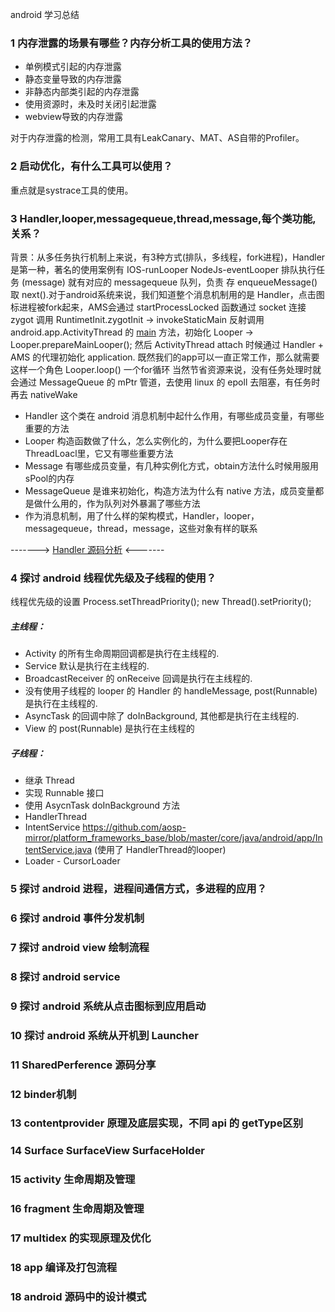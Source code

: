 android 学习总结

### 1 内存泄露的场景有哪些？内存分析工具的使用方法？
- 单例模式引起的内存泄露
- 静态变量导致的内存泄露
- 非静态内部类引起的内存泄露
- 使用资源时，未及时关闭引起泄露
- webview导致的内存泄露


对于内存泄露的检测，常用工具有LeakCanary、MAT、AS自带的Profiler。

### 2 启动优化，有什么工具可以使用？

重点就是systrace工具的使用。


### 3 Handler,looper,messagequeue,thread,message,每个类功能,关系？

背景：从多任务执行机制上来说，有3种方式(排队，多线程，fork进程)，Handler 是第一种，著名的使用案例有 IOS-runLooper 
NodeJs-eventLooper 排队执行任务 (message) 就有对应的 messagequeue 队列，负责 存 enqueueMessage() 取 next().对于android系统来说，我们知道整个消息机制用的是 Handler，点击图标进程被fork起来，AMS会通过 startProcessLocked 函数通过 socket 连接 zygot 调用 RuntimetInit.zygotInit -> invokeStaticMain 反射调用android.app.ActivityThread 的 [main](https://github.com/woaigmz/AndroidStudySummary/blob/master/Android/main.pnghttps://github.com/woaigmz/AndroidStudySummary/blob/master/Android/img/main.png) 方法，初始化 Looper -> Looper.prepareMainLooper(); 然后 ActivityThread attach 时候通过 Handler + AMS 的代理初始化 application. 既然我们的app可以一直正常工作，那么就需要这样一个角色 Looper.loop() 一个for循环 当然节省资源来说，没有任务处理时就会通过 MessageQueue 的 mPtr 管道，去使用 linux 的 epoll 去阻塞，有任务时再去 nativeWake

- Handler 这个类在 android 消息机制中起什么作用，有哪些成员变量，有哪些重要的方法
- Looper 构造函数做了什么，怎么实例化的，为什么要把Looper存在ThreadLoacl里，它又有哪些重要方法
- Message 有哪些成员变量，有几种实例化方式，obtain方法什么时候用服用sPool的内存
- MessageQueue 是谁来初始化，构造方法为什么有 native 方法，成员变量都是做什么用的，作为队列对外暴漏了哪些方法
- 作为消息机制，用了什么样的架构模式，Handler，looper，messagequeue，thread，message，这些对象有样的联系

-------> [Handler 源码分析](https://github.com/woaigmz/AndroidStudySummary/blob/master/Android/Handler%E6%BA%90%E7%A0%81%E5%88%86%E6%9E%90.md) <-------

### 4 探讨 android 线程优先级及子线程的使用？

线程优先级的设置 Process.setThreadPriority(); new Thread().setPriority();

##### 主线程：
- Activity 的所有生命周期回调都是执行在主线程的.
- Service 默认是执行在主线程的.
- BroadcastReceiver 的 onReceive 回调是执行在主线程的.
- 没有使用子线程的 looper 的 Handler 的 handleMessage, post(Runnable) 是执行在主线程的.
- AsyncTask 的回调中除了 doInBackground, 其他都是执行在主线程的.
- View 的 post(Runnable) 是执行在主线程的

##### 子线程：
- 继承 Thread
- 实现 Runnable 接口
- 使用 AsycnTask doInBackground 方法
- HandlerThread
- IntentService https://github.com/aosp-mirror/platform_frameworks_base/blob/master/core/java/android/app/IntentService.java   (使用了           HandlerThread的looper)
- Loader - CursorLoader

### 5 探讨 android 进程，进程间通信方式，多进程的应用？

### 6 探讨 android 事件分发机制

### 7 探讨 android view 绘制流程

### 8 探讨 android service

### 9 探讨 android 系统从点击图标到应用启动

### 10 探讨 android 系统从开机到 Launcher 

### 11 SharedPerference 源码分享

### 12 binder机制

### 13 contentprovider 原理及底层实现，不同 api 的 getType区别

### 14 Surface SurfaceView SurfaceHolder 

### 15 activity 生命周期及管理

### 16 fragment 生命周期及管理

### 17 multidex 的实现原理及优化

### 18 app 编译及打包流程

### 18 android 源码中的设计模式

